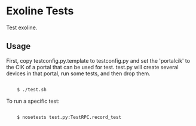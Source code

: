 Exoline Tests
=============

Test exoline.

Usage
-----

First, copy testconfig.py.template to testconfig.py and set the 'portalcik' to the CIK of a portal that can be used for test. test.py will create several devices in that portal, run some tests, and then drop them.

```bash

    $ ./test.sh
```

To run a specific test:

```bash

    $ nosetests test.py:TestRPC.record_test
```
